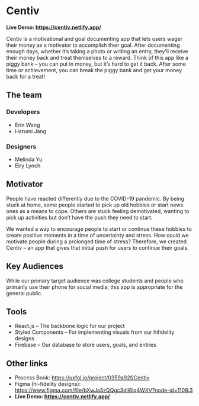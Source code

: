 # Centiv

**Live Demo: https://centiv.netlify.app/**

Centiv is a motivational and goal documenting app that lets users wager their money as a motivator to accomplish their goal. After documenting enough days, whether it’s taking a photo or writing an entry, they’ll receive their money back and treat themselves to a reward. Think of this app like a piggy bank – you can put in money, but it’s hard to get it back. After some time or achievement, you can break the piggy bank and get your money back for a treat!

## The team
### Developers
* Erin Wang
* Harumi Jang
### Designers
* Melinda Yu
* Eiry Lynch

## Motivator
People have reacted differently due to the COVID-19 pandemic. By being stuck at home, some people started to pick up old hobbies or start news ones as a means to cope. Others are stuck feeling demotivated, wanting to pick up activities but don’t have the push they need to start.

We wanted a way to encourage people to start or continue these hobbies to create positive moments in a time of uncertainty and stress. How could we motivate people during a prolonged time of stress? Therefore, we created Centiv – an app that gives that initial push for users to continue their goals. 

## Key Audiences
While our primary target audience was college students and people who primarily use their phone for social media, this app is appropriate for the general public. 

## Tools
* React.js – The backbone logic for our project
* Styled Components – For implementing visuals from our hifidelity designs
* Firebase – Our database to store users, goals, and entries

## Other links 
* Process Book: https://uxfol.io/project/0359a92f/Centiv
* Figma (hi-fidelity designs): https://www.figma.com/file/bXwJa3zQQgc3dll6iq4WXV?node-id=1108:3
* **Live Demo: https://centiv.netlify.app/**

